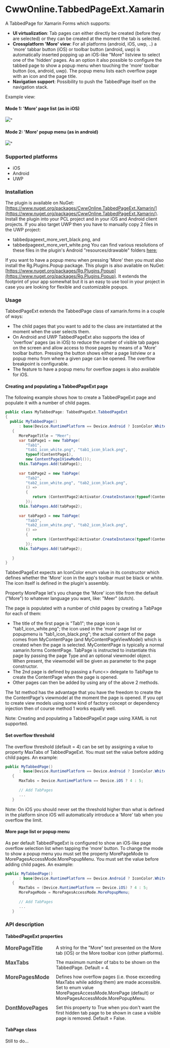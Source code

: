 # CwwOnline.TabbedPageExt.Xamarin

A TabbedPage for Xamarin Forms which supports:
* **UI virtualization**: Tab pages can either directly be created (before they are selected) or they can be created at the moment the tab is selected.
* **Crossplatform 'More' view**: For all platforms (android, iOS, uwp, ..) a 'more' tabbar button (iOS) or toolbar button (android, uwp) is automatically inserted popping up an iOS-like "More" listview to select one of the 'hidden' pages.
As an option it also possible to configure the tabbed page to show a popup menu when touching the 'more' toolbar button (ios, android, uwp). The popup menu lists each overflow page with an icon and the page title.
* **Navigation support**: Possibility to push the TabbedPage itself on the navigation stack. 

Example view:

#### Mode 1: 'More' page list (as in iOS)
![](doc/tabbedpage_moreview.PNG)"

#### Mode 2: 'More' popup menu (as in android)
![](doc/tabbedpage_morepopup.PNG)"

### Supported platforms
- iOS
- Android
- UWP

### Installation
The plugin is available on NuGet:  [https://www.nuget.org/packages/CwwOnline.TabbedPageExt.Xamarin/](https://www.nuget.org/packages/CwwOnline.TabbedPageExt.Xamarin/).
Install the plugin into your PCL project and in your iOS and Android client projects.
If you also target UWP then you have to manually copy 2 files in the UWP project:
- tabbedpageext_more_vert_black.png, and
- tabbedpageext_more_vert_white.png
You can find various resolutions of these files in the plugin's Android "resources/drawable" folders [here]();

If you want to have a popup menu when pressing 'More' then you must also install the Rg.Plugins.Popup package. This plugin is also available on NuGet: [https://www.nuget.org/packages/Rg.Plugins.Popup](https://www.nuget.org/packages/Rg.Plugins.Popup).
It extends the footprint of your app somewhat but it is an easy to use tool in your project in case you are looking for flexible and customizable popups. 


### Usage
TabbedPageExt extends the TabbedPage class of xamarin.forms in a couple of ways:
- The child pages that you want to add to the class are instantiated at the moment when the user selects them.
- On Android and UWP TabbedPageExt also supports the idea of 'overflow' pages (as in iOS) to  reduce the number of visible tab pages on the screen and allow access to those pages by means of a 'More' toolbar button. Pressing the button shows either a page listview or a popup menu from where a given page can be opened.
The overflow breakpoint is configurable.
- The feature to have a popup menu for overflow pages is also available for iOS.

#### Creating and populating a TabbedPageExt page

The following example shows how to create a TabbedPageExt page and populate it with a number of child pages.
```csharp
public class MyTabbedPage: TabbedPageExt.TabbedPageExt
{
  public MyTabbedPage()
      : base(Device.RuntimePlatform == Device.Android ? IconColor.White : IconColor.Black)
   {
      MorePageTitle = "Meer";
      var tabPage1 = new TabPage(
         "Tab1",
         "tab1_icon_white.png", "tab1_icon_black.png",
         typeof(ContentPage1),
         new ContentPage1ViewModel());
      this.TabPages.Add(tabPage1);
      
      var tabPage2 = new TabPage(
         "Tab2",
         "tab2_icon_white.png", "tab2_icon_black.png",
         () =>
         {
            return (ContentPage2)Activator.CreateInstance(typeof(ContentPage2), new ContentPage2ViewModel());
         });
      this.TabPages.Add(tabPage2);
      
      var tabPage3 = new TabPage(
         "Tab3",
         "tab2_icon_white.png", "tab2_icon_black.png",
         () =>
         {
            return (ContentPage2)Activator.CreateInstance(typeof(ContentPage2), new ContentPage2ViewModel());
         });
      this.TabPages.Add(tabPage2);
      
   }
}
```
TabbedPageExt expects an IconColor enum value in its constructor which defines whether the 'More' icon in the app's toolbar must be black or white. The icon itself is defined in the plugin's assembly.

Property MorePage let's you change the 'More' icon title from the default ("More") to whatever language you want, like: "Meer" (dutch). 

The page is populated with a number of child pages by creating a TabPage for each of them:
- The title of the first page is "Tab1"; the page icon is "tab1_icon_white.png"; the icon used in the 'more' page list or popupmenu is "tab1_icon_black.png"; the actual content of the page comes from MyContentPage (and MyContentPageViewModel) which is created when the page is selected.
MyContentPage is typically a normal xamarin.forms ContentPage. TabPage is instructed to instantiate this page by passing the page Type and an optional viewmodel object. When present, the viewmodel will be given as parameter to the page constructor.
- The 2nd page is defined by passing a Func<> delegate to TabPage to create the ContentPage when the page is opened.
- Other pages can then be added by using any of the above 2 methods.

The 1st method has the advantage that you have the freedom to create the the ContentPage's viewmodel at the moment the page is opened. If you opt to create view models using some kind of factory concept or dependency injection then of course method 1 works equally well.

Note: Creating and populating a TabbedPageExt page using XAML is not supported. 

#### Set overflow threshold
The overflow threshold (default = 4) can be set by assigning a value to property MaxTabs of TabbedPageExt. You must set the value before adding child pages. An example:
```csharp
public MyTabbedPage()
      : base(Device.RuntimePlatform == Device.Android ? IconColor.White : IconColor.Black)
   {
      MaxTabs = Device.RuntimePlatform == Device.iOS ? 4 : 5;
      
      // Add TabPages
      ...
   }
```
Note: On iOS you should never set the threshold higher than what is defined in the platform since iOS will automatically introduce a 'More' tab when you overflow the limit.


#### More page list or popup menu
As per default TabbedPageExt is configured to show an iOS-like page overflow selection list when tapping the 'more' button.
To change the mode to show a popup menu you must set the property MorePageMode to MorePagesAccessMode.MorePopupMenu. You must set the value before adding child pages. An example:
```csharp
public MyTabbedPage()
      : base(Device.RuntimePlatform == Device.Android ? IconColor.White : IconColor.Black)
   {
      MaxTabs = (Device.RuntimePlatform == Device.iOS) ? 4 : 5;
      MorePageMode = MorePagesAccessMode.MorePopupMenu;
      
      // Add TabPages
      ...
   }
```


### API description

#### TabbedPageExt properties
<div style="margin-bottom: 12px;">
<div style="float:left; width:150px; color: #454545; font-size: 1.2em; font-weight: bold;">MorePageTitle</div>
<div style="margin-left:160px;">A string for the "More" text presented on the More tab (iOS) or the More toolbar icon (other platforms).</div>
</div>

<div style="margin-bottom: 12px;">
<div style="float:left; width:150px; color: #454545; font-size: 1.2em; font-weight: bold;">MaxTabs</div>
<div style="margin-left:160px;">The maximum number of tabs to be shown on the TabbedPage. Default = 4.</div>
</div>

<div style="margin-bottom: 12px;">
<div style="float:left; width:150px; color: #454545; font-size: 1.2em; font-weight: bold;">MorePagesMode</div>
<div style="margin-left:160px;">Defines how overflow pages (i.e. those exceeding MaxTabs while adding them) are made accessible. Set to enum value MorePagesAccessMode.MorePage (default) or  MorePagesAccessMode.MorePopupMenu.</div>
</div>

<div style="margin-bottom: 12px;">
<div style="float:left; width:150px; color: #454545; font-size: 1.2em; font-weight: bold;">DontMovePages</div>
<div style="margin-left:160px;">Set this property to True when you don't want the first hidden tab page to be shown in case a visible page is removed. Default = False.</div>
</div>


#### TabPage class
Still to do...
